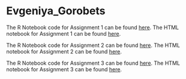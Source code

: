 # Evgeniya_Gorobets

The R Notebook code for Assignment 1 can be found [here](https://github.com/bcb420-2022/Evgeniya_Gorobets/blob/main/Assignment1.Rmd).
The HTML notebook for Assignment 1 can be found [here](https://github.com/bcb420-2022/Evgeniya_Gorobets/blob/main/Assignment1.html).

The R Notebook code for Assignment 2 can be found [here](https://github.com/bcb420-2022/Evgeniya_Gorobets/blob/main/A2_EvgeniyaGorobets.Rmd).
The HTML notebook for Assignment 2 can be found [here](https://github.com/bcb420-2022/Evgeniya_Gorobets/blob/main/A2_EvgeniyaGorobets.html).

The R Notebook code for Assignment 3 can be found [here](https://github.com/bcb420-2022/Evgeniya_Gorobets/blob/main/A3_EvgeniyaGorobets.Rmd).
The HTML notebook for Assignment 3 can be found [here](https://github.com/bcb420-2022/Evgeniya_Gorobets/blob/main/A3_EvgeniyaGorobets.html).

